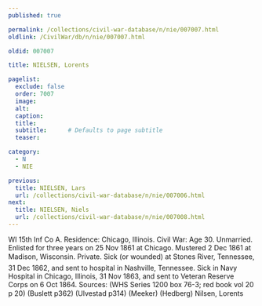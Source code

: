 ```yaml
---
published: true

permalink: /collections/civil-war-database/n/nie/007007.html
oldlink: /CivilWar/db/n/nie/007007.html

oldid: 007007

title: NIELSEN, Lorents

pagelist:
  exclude: false
  order: 7007
  image: 
  alt:
  caption:
  title:
  subtitle:      # Defaults to page subtitle
  teaser:

category: 
  - N 
  - NIE

previous:
  title: NIELSEN, Lars
  url: /collections/civil-war-database/n/nie/007006.html  
next:
  title: NIELSEN, Niels
  url: /collections/civil-war-database/n/nie/007008.html   
---
```

WI 15th Inf Co A. Residence: Chicago, Illinois. Civil War: Age 30. Unmarried. Enlisted for three years on 25 Nov 1861 at Chicago. Mustered 2 Dec 1861 at Madison, Wisconsin. Private. Sick (or wounded) at Stone&#146;s River, Tennessee, 31 Dec 1862, and sent to hospital in Nashville, Tennessee. Sick in Navy Hospital in Chicago, Illinois, 31 Nov 1863, and sent to Veteran Reserve Corps on 6 Oct 1864. Sources: (WHS Series 1200 box 76-3; red book vol 20 p 20) (Buslett p362) (Ulvestad p314) (Meeker) (Hedberg) &#147;Nilsen, Lorents&#148;